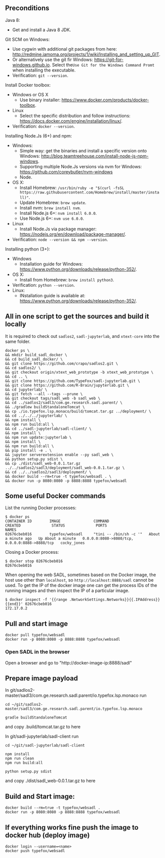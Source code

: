 ## Preconditions

Java 8:
 - Get and install a Java 8 JDK.

Git SCM on Windows:
 - Use cygwin with additional git packages from here: http://redmine.jamoma.org/projects/1/wiki/Installing_and_setting_up_GIT.
 - Or alternatively use the git fir Windows: https://git-for-windows.github.io. Select the`Use Git for the Windows Command Promt` when installing the executable.
 - Verification: `git --version`.

Install Docker toolbox:
 - Windows or OS X
   * Use binary installer: https://www.docker.com/products/docker-toolbox.
 - Linux
   * Select the specific distribution and follow instructions: https://docs.docker.com/engine/installation/linux/.
 - Verification: `docker --version`.

Installing Node.Js (6+) and npm:
 - Windows:
   * Simple way: get the binaries and install a specific version onto Windows: http://blog.teamtreehouse.com/install-node-js-npm-windows.
   * Supporting multiple Node.Js versions via nvm for Windows: https://github.com/coreybutler/nvm-windows
   * Node.
 - OS X:
   * Install Homebrew: `/usr/bin/ruby -e "$(curl -fsSL https://raw.githubusercontent.com/Homebrew/install/master/install)"`.
   * Update Homebrew: `brew update`.
   * Install nvm: `brew install nvm`.
   * Install Node.js 6+: `nvm install 6.0.0`.
   * Use Node.js 6+: `nvm use 6.0.0`.
 - Linux
   * Install Node.Js via package manager: https://nodejs.org/en/download/package-manager/.
 - Verification: `node --version && npm --version`.

Installing python (3+):
 - Windows
   * Installation guide for Windows: https://www.python.org/downloads/release/python-352/.
 - OS X:
   * Install from Homebrew: `brew install python3`.
 - Verification: `python --version`.
 - Linux:
   * INstallation guide is available at: https://www.python.org/downloads/release/python-352/.

## All in one script to get the sources and build it locally

It is required to check out `sadlos2`, `sadl-jupyterlab`, and `xtext-core` into the same folder.

```
docker ps \
&& mkdir build_sadl_docker \
&& cd build_sadl_docker/ \
&& git clone https://github.com/crapo/sadlos2.git \
&& cd sadlos2/ \
&& git checkout origin/xtext_web_prototype -b xtext_web_prototype \
&& cd .. \
&& git clone https://github.com/TypeFox/sadl-jupyterlab.git \
&& git clone https://github.com/R-Brain/jupyterlab.git \
&& cd jupyterlab/ \
&& git fetch --all --tags --prune \
&& git checkout tags/sadl_web -b sadl_web \
&& cd ../sadlos2/sadl3/com.ge.research.sadl.parent/ \
&& ./gradlew buildStandaloneTomcat \
&& cp ./io.typefox.lsp.monaco/build/tomcat.tar.gz ../deployment/ \
&& cd ../../../jupyterlab/ \
&& npm install \
&& npm run build:all \
&& cd ../sadl-jupyterlab/sadl-client/ \
&& npm install \
&& npm run update:jupyterlab \
&& npm install \
&& npm run build:all \
&& pip install -e . \
&& jupyter serverextension enable --py sadl_web \
&& python setup.py sdist \
&& cp ./dist/sadl_web-0.0.1.tar.gz ../../sadlos2/sadl3/deployment/sadl_web-0.0.1.tar.gz \
&& cd ../../sadlos2/sadl3/deployment/ \
&& docker build --rm=true -t typefox/websadl . \
&& docker run -p 8080:8080 -p 8888:8888 typefox/websadl
```

## Some useful Docker commands

List the running Docker processes:
```
$ docker ps
CONTAINER ID        IMAGE               COMMAND                  CREATED              STATUS              PORTS                                            NAMES
02676cbeb016        typefox/websadl     "tini -- /bin/sh -c '"   About a minute ago   Up About a minute   0.0.0.0:8080->8080/tcp, 0.0.0.0:8888->8888/tcp   cocky_jones
```

Closing a Docker process:
```
$ docker stop 02676cbeb016
02676cbeb016
```

When opening the web SADL, sometimes based on the Docker image, the host use other than `localhost`, so `http://localhost:8888/sadl` cannot be used. To get the IP of the docker image one can get the process IDs of the running images and then inspect the IP of a particular image.
```
$ docker inspect -f '{{range .NetworkSettings.Networks}}{{.IPAddress}}{{end}}' 02676cbeb016
172.17.0.2
```


## Pull and start image

```
docker pull typefox/websadl
docker run -p 8080:8080 -p 8888:8888 typefox/websadl

```
### Open SADL in the browser

Open a browser and go to "http://docker-image-ip:8888/sadl"


## Prepare image payload

In git/sadlos2-master/sadl3/com.ge.research.sadl.parent/io.typefox.lsp.monaco
run

```
cd ~/git/sadlos2-master/sadl3/com.ge.research.sadl.parent/io.typefox.lsp.monaco

gradle buildStandaloneTomcat

```

and copy .build/tomcat.tar.gz to here


In git/sadl-jupyterlab/sadl-client
run

```
cd ~/git/sadl-jupyterlab/sadl-client

npm install
npm run clean
npm run build:all

python setup.py sdist

```
and copy ./dist/sadl_web-0.0.1.tar.gz to here



## Build and Start image:

```
docker build --rm=true -t typefox/websadl .
docker run -p 8080:8080 -p 8888:8888 typefox/websadl
```


## If everything works fine push the image to docker hub (deploy image)

```
docker login --username=<name> 
docker push typefox/websadl
```


